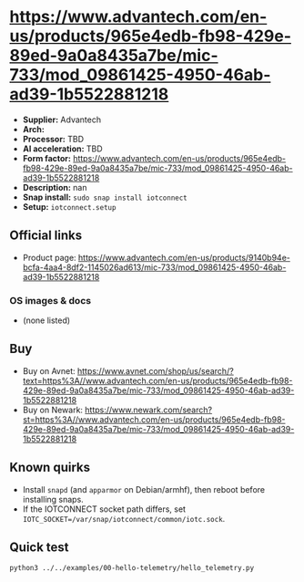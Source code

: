 # https://www.advantech.com/en-us/products/965e4edb-fb98-429e-89ed-9a0a8435a7be/mic-733/mod_09861425-4950-46ab-ad39-1b5522881218

- **Supplier:** Advantech
- **Arch:** 
- **Processor:** TBD
- **AI acceleration:** TBD
- **Form factor:** https://www.advantech.com/en-us/products/965e4edb-fb98-429e-89ed-9a0a8435a7be/mic-733/mod_09861425-4950-46ab-ad39-1b5522881218
- **Description:** nan
- **Snap install:** `sudo snap install iotconnect`
- **Setup:** `iotconnect.setup`

## Official links
- Product page:  https://www.advantech.com/en-us/products/9140b94e-bcfa-4aa4-8df2-1145026ad613/mic-733/mod_09861425-4950-46ab-ad39-1b5522881218

### OS images & docs
- (none listed)

## Buy
- Buy on Avnet: https://www.avnet.com/shop/us/search/?text=https%3A//www.advantech.com/en-us/products/965e4edb-fb98-429e-89ed-9a0a8435a7be/mic-733/mod_09861425-4950-46ab-ad39-1b5522881218
- Buy on Newark: https://www.newark.com/search?st=https%3A//www.advantech.com/en-us/products/965e4edb-fb98-429e-89ed-9a0a8435a7be/mic-733/mod_09861425-4950-46ab-ad39-1b5522881218

## Known quirks
- Install `snapd` (and `apparmor` on Debian/armhf), then reboot before installing snaps.
- If the IOTCONNECT socket path differs, set `IOTC_SOCKET=/var/snap/iotconnect/common/iotc.sock`.

## Quick test
```bash
python3 ../../examples/00-hello-telemetry/hello_telemetry.py
```
